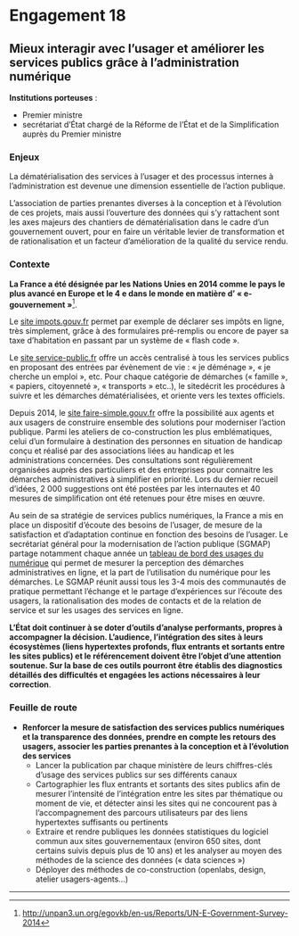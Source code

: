 # Engagement 18

## Mieux interagir avec l’usager et améliorer les services publics grâce à l’administration numérique

**Institutions porteuses** :
- Premier ministre
- secrétariat d’État chargé de la Réforme de l’État et de la Simplification auprès du Premier ministre

### Enjeux

La dématérialisation des services à l’usager et des processus internes à l’administration est devenue une dimension essentielle de l’action publique.

L’association de parties prenantes diverses à la conception et à l’évolution de ces projets, mais aussi l’ouverture des données qui s’y rattachent sont les axes majeurs des chantiers de dématérialisation dans le cadre d’un gouvernement ouvert, pour en faire un véritable levier de transformation et de rationalisation et un facteur d’amélioration de la qualité du service rendu.

### Contexte

**La France a été désignée par les Nations Unies en 2014 comme le pays le plus avancé en Europe et le 4 e dans le monde en matière d’ « e-gouvernement »**[^1].

Le [site impots.gouv.fr](http://www.impots.gouv.fr/) permet par exemple de déclarer ses impôts en ligne, très simplement, grâce à des formulaires pré-remplis ou encore de payer sa taxe d’habitation en passant par un système de « flash code ».

Le [site service-public.fr](http://www.service-public.fr/) offre un accès centralisé à tous les services publics en proposant des entrées par évènement de vie : « je déménage », « je cherche un emploi », etc. Pour chaque catégorie de démarches (« famille », « papiers, citoyenneté », « transports » etc..), le sitedécrit les procédures à suivre et les démarches dématérialisées, et oriente vers les textes officiels.

Depuis 2014, le [site faire-simple.gouv.fr](http://www.faire-simple.gouv.fr) offre la possibilité aux agents et aux usagers de construire ensemble des solutions pour moderniser l’action publique. Parmi les ateliers de co-construction les plus emblématiques, celui d’un formulaire à destination des personnes en situation de handicap conçu et réalisé par des associations liées au handicap et les administrations concernées. Des consultations sont régulièrement organisées auprès des particuliers et des entreprises pour connaitre les démarches administratives à simplifier en priorité. Lors du dernier recueil d’idées, 2 000 suggestions ont été postées par les internautes et 40 mesures de simplification ont été retenues pour être mises en œuvre.

Au sein de sa stratégie de services publics numériques, la France a mis en place un dispositif d’écoute des besoins de l’usager, de mesure de la satisfaction et d’adaptation continue en fonction des besoins de l’usager. Le secrétariat général pour la modernisation de l’action publique (SGMAP) partage notamment chaque année un [tableau de bord des usages du numérique](http://www.pole-emploi.fr/accueil/) qui permet de mesurer la perception des démarches administratives en ligne, et la part de l’utilisation du numérique pour les démarches. Le SGMAP réunit aussi tous les 3-4 mois des communautés de pratique permettant l’échange et le partage d’expériences sur l’écoute des usagers, la rationalisation des modes de contacts et de la relation de service et sur les usages des services en ligne.

**L’État doit continuer à se doter d’outils d’analyse performants, propres à accompagner la décision. L’audience, l’intégration des sites à leurs écosystèmes (liens hypertextes profonds, flux entrants et sortants entre les sites publics) et le référencement doivent être l’objet d’une attention soutenue. Sur la base de ces outils pourront être établis des diagnostics détaillés des difficultés et engagées les actions nécessaires à leur correction**.

### Feuille de route

- **Renforcer la mesure de satisfaction des services publics numériques et la transparence des données, prendre en compte les retours des usagers, associer les parties prenantes à la conception et à l’évolution des services**
    - Lancer la publication par chaque ministère de leurs chiffres-clés d’usage des services publics sur ses différents canaux
    - Cartographier les flux entrants et sortants des sites publics afin de mesurer l’intensité de l’intégration entre les sites par thématique ou moment de vie, et détecter ainsi les sites qui ne concourent pas à l’accompagnement des parcours utilisateurs par des liens hypertextes suffisants ou pertinents
    - Extraire et rendre publiques les données statistiques du logiciel commun aux sites gouvernementaux (environ 650 sites, dont certains suivis depuis plus de 10 ans) et les analyser au moyen des méthodes de la science des données (« data sciences »)
    - Déployer des méthodes de co-construction (openlabs, design, atelier usagers-agents...)

----

[^1]: http://unpan3.un.org/egovkb/en-us/Reports/UN-E-Government-Survey-2014

